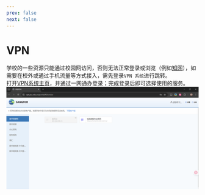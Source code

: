```yaml
---
prev: false
next: false
---
```


# VPN

学校的一些资源只能通过校园网访问，否则无法正常登录或浏览（例如[知网](https://www.cnki.net/)），如需要在校外或通过手机流量等方式接入，需先登录`VPN 系统`进行跳转。  
打开[VPN系统主页](https://vpn.ysu.edu.cn/portal/#!/service)，并通过一网通办登录；完成登录后即可选择使用的服务。
![VPN](./images/vpn.png)
